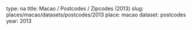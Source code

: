 type: na
title: Macao / Postcodes / Zipcodes (2013)
slug: places/macao/datasets/postcodes/2013
place: macao
dataset: postcodes
year: 2013
